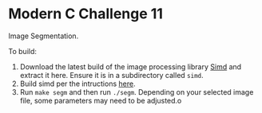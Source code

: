 # Modern C Challenge 11

Image Segmentation.

To build:

1) Download the latest build of the image processing library [Simd](https://ermig1979.github.io/Simd/download.html) and extract it here. Ensure it is in a subdirectory called `simd`.
2) Build simd per the intructions [here](https://ermig1979.github.io/Simd/help/index.html).
3) Run `make segm` and then run `./segm`. Depending on your selected image file, some parameters may need to be adjusted.o
